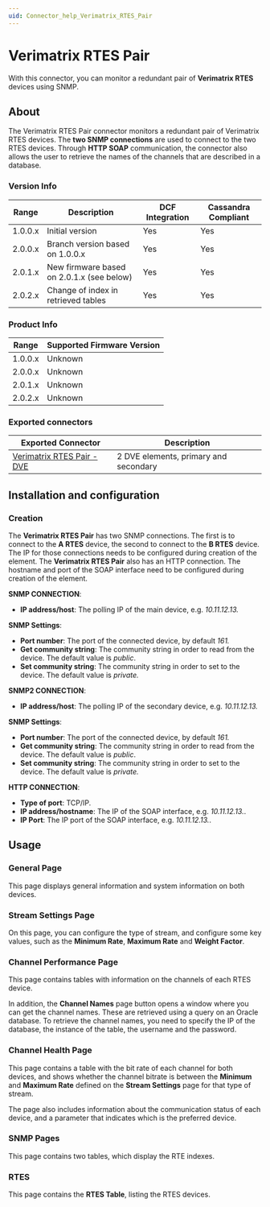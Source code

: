 ```yaml
---
uid: Connector_help_Verimatrix_RTES_Pair
---
```


# Verimatrix RTES Pair

With this connector, you can monitor a redundant pair of **Verimatrix RTES** devices using SNMP.

## About

The Verimatrix RTES Pair connector monitors a redundant pair of Verimatrix RTES devices. The **two SNMP connections** are used to connect to the two RTES devices. Through **HTTP SOAP** communication, the connector also allows the user to retrieve the names of the channels that are described in a database.

### Version Info

| **Range** | **Description**                           | **DCF Integration** | **Cassandra Compliant** |
|------------------|-------------------------------------------|---------------------|-------------------------|
| 1.0.0.x          | Initial version                           | Yes                 | Yes                     |
| 2.0.0.x          | Branch version based on 1.0.0.x           | Yes                 | Yes                     |
| 2.0.1.x          | New firmware based on 2.0.1.x (see below) | Yes                 | Yes                     |
| 2.0.2.x          | Change of index in retrieved tables       | Yes                 | Yes                     |

### Product Info

| Range | Supported Firmware Version |
|------------------|-----------------------------|
| 1.0.0.x          | Unknown                     |
| 2.0.0.x          | Unknown                     |
| 2.0.1.x          | Unknown                     |
| 2.0.2.x          | Unknown                     |

### Exported connectors

| **Exported Connector**                                                                | **Description**                       |
|--------------------------------------------------------------------------------------|---------------------------------------|
| [Verimatrix RTES Pair - DVE](xref:Connector_help_Verimatrix_RTES_Pair_-_DVE) | 2 DVE elements, primary and secondary |

## Installation and configuration

### Creation

The **Verimatrix RTES Pair** has two SNMP connections. The first is to connect to the **A RTES** device, the second to connect to the **B RTES** device. The IP for those connections needs to be configured during creation of the element. The **Verimatrix RTES Pair** also has an HTTP connection. The hostname and port of the SOAP interface need to be configured during creation of the element.

**SNMP CONNECTION**:

- **IP address/host**: The polling IP of the main device, e.g. *10.11.12.13.*

**SNMP Settings**:

- **Port number**: The port of the connected device, by default *161.*
- **Get community string**: The community string in order to read from the device. The default value is *public*.
- **Set community string**: The community string in order to set to the device. The default value is *private.*

**SNMP2 CONNECTION**:

- **IP address/host**: The polling IP of the secondary device, e.g. *10.11.12.13.*

**SNMP Settings**:

- **Port number**: The port of the connected device, by default *161.*
- **Get community string**: The community string in order to read from the device. The default value is *public*.
- **Set community string**: The community string in order to set to the device. The default value is *private.*

**HTTP CONNECTION**:

- **Type of port**: TCP/IP.
- **IP address/hostname**: The IP of the SOAP interface, e.g. *10.11.12.13.*.
- **IP Port**: The IP port of the SOAP interface, e.g. *10.11.12.13.*.

## Usage

### General Page

This page displays general information and system information on both devices.

### Stream Settings Page

On this page, you can configure the type of stream, and configure some key values, such as the **Minimum Rate**, **Maximum Rate** and **Weight Factor**.

### Channel Performance Page

This page contains tables with information on the channels of each RTES device.

In addition, the **Channel Names** page button opens a window where you can get the channel names. These are retrieved using a query on an Oracle database. To retrieve the channel names, you need to specify the IP of the database, the instance of the table, the username and the password.

### Channel Health Page

This page contains a table with the bit rate of each channel for both devices, and shows whether the channel bitrate is between the **Minimum** and **Maximum Rate** defined on the **Stream Settings** page for that type of stream.

The page also includes information about the communication status of each device, and a parameter that indicates which is the preferred device.

### SNMP Pages

This page contains two tables, which display the RTE indexes.

### RTES

This page contains the **RTES Table**, listing the RTES devices.
